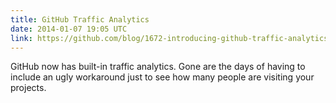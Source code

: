 ```yaml
---
title: GitHub Traffic Analytics
date: 2014-01-07 19:05 UTC
link: https://github.com/blog/1672-introducing-github-traffic-analytics
---
```


GitHub now has built-in traffic analytics. Gone are the days of having to include an ugly workaround just to see how many people are visiting your projects.

